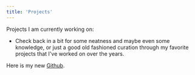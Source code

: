 ```yaml
---
title: 'Projects'
---
```


Projects I am currently working on:

- Check back in a bit for some neatness and maybe even some knowledge, or just a good old fashioned curation through my favorite projects that I've worked on over the years.

Here is my new [Github](https://github.com/ussshane).